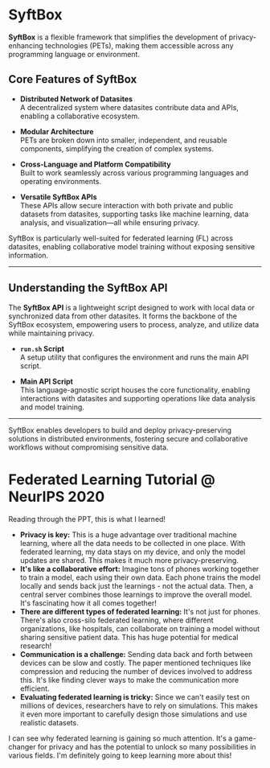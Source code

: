 # SyftBox

**SyftBox** is a flexible framework that simplifies the development of privacy-enhancing technologies (PETs), making them accessible across any programming language or environment.

## Core Features of SyftBox

- **Distributed Network of Datasites**  
  A decentralized system where datasites contribute data and APIs, enabling a collaborative ecosystem.

- **Modular Architecture**  
  PETs are broken down into smaller, independent, and reusable components, simplifying the creation of complex systems.

- **Cross-Language and Platform Compatibility**  
  Built to work seamlessly across various programming languages and operating environments.

- **Versatile SyftBox APIs**  
  These APIs allow secure interaction with both private and public datasets from datasites, supporting tasks like machine learning, data analysis, and visualization—all while ensuring privacy.

SyftBox is particularly well-suited for federated learning (FL) across datasites, enabling collaborative model training without exposing sensitive information.

---

## Understanding the SyftBox API

The **SyftBox API** is a lightweight script designed to work with local data or synchronized data from other datasites. It forms the backbone of the SyftBox ecosystem, empowering users to process, analyze, and utilize data while maintaining privacy.

- **`run.sh` Script**  
  A setup utility that configures the environment and runs the main API script.

- **Main API Script**  
  This language-agnostic script houses the core functionality, enabling interactions with datasites and supporting operations like data analysis and model training.

---

SyftBox enables developers to build and deploy privacy-preserving solutions in distributed environments, fostering secure and collaborative workflows without compromising sensitive data.

# Federated Learning Tutorial @ NeurIPS 2020

Reading through the PPT, this is what I learned!

- **Privacy is key:** This is a huge advantage over traditional machine learning, where all the data needs to be collected in one place. With federated learning, my data stays on my device, and only the model updates are shared. This makes it much more privacy-preserving.
- **It's like a collaborative effort:** Imagine tons of phones working together to train a model, each using their own data.  Each phone trains the model locally and sends back just the learnings - not the actual data. Then, a central server combines those learnings to improve the overall model.  It's fascinating how it all comes together!
- **There are different types of federated learning:** It's not just for phones. There's also cross-silo federated learning, where different organizations, like hospitals, can collaborate on training a model without sharing sensitive patient data. This has huge potential for medical research!
- **Communication is a challenge:** Sending data back and forth between devices can be slow and costly.  The paper mentioned techniques like compression and reducing the number of devices involved to address this.  It's like finding clever ways to make the communication more efficient.
- **Evaluating federated learning is tricky:** Since we can't easily test on millions of devices, researchers have to rely on simulations. This makes it even more important to carefully design those simulations and use realistic datasets. 

I can see why federated learning is gaining so much attention. It's a game-changer for privacy and has the potential to unlock so many possibilities in various fields. I'm definitely going to keep learning more about this!
